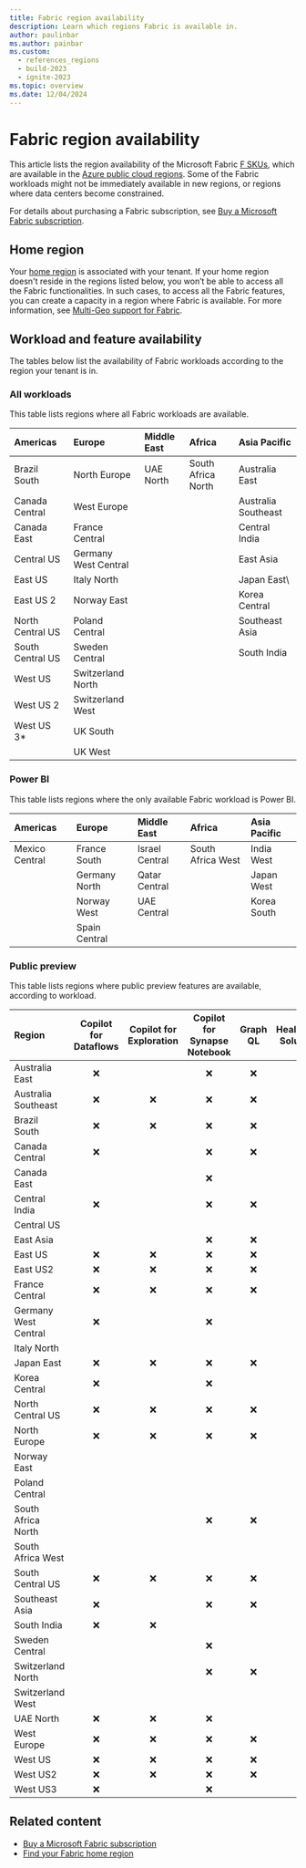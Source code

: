 ```yaml
---
title: Fabric region availability
description: Learn which regions Fabric is available in.
author: paulinbar
ms.author: painbar
ms.custom:
  - references_regions
  - build-2023
  - ignite-2023
ms.topic: overview
ms.date: 12/04/2024
---
```


# Fabric region availability

This article lists the region availability of the Microsoft Fabric [F SKUs](../enterprise/licenses.md#capacity), which are available in the [Azure public cloud regions](/explore/global-infrastructure/geographies). Some of the Fabric workloads might not be immediately available in new regions, or regions where data centers become constrained.

For details about purchasing a Fabric subscription, see [Buy a Microsoft Fabric subscription](../enterprise/buy-subscription.md).

## Home region

Your [home region](find-fabric-home-region.md) is associated with your tenant. If your home region doesn't reside in the regions listed below, you won’t be able to access all the Fabric functionalities. In such cases, to access all the Fabric features, you can create a capacity in a region where Fabric is available. For more information, see [Multi-Geo support for Fabric](service-admin-premium-multi-geo.md).

## Workload and feature availability

The tables below list the availability of Fabric workloads according to the region your tenant is in.

### All workloads

This table lists regions where all Fabric workloads are available.

| Americas          | Europe              | Middle East | Africa             | Asia Pacific        |
|:------------------|:--------------------|:------------|:-------------------|:--------------------|
| Brazil South      | North Europe        | UAE North   | South Africa North | Australia East      |
| Canada Central    | West Europe         |             |                    | Australia Southeast |
| Canada East       | France Central      |             |                    | Central India       |
| Central US        | Germany West Central|             |                    | East Asia           |
| East US           | Italy North         |             |                    | Japan East\         |
| East US 2         | Norway East         |             |                    | Korea Central       |
| North Central US  | Poland Central      |             |                    | Southeast Asia      |
| South Central US  | Sweden Central      |             |                    | South India         |
| West US           | Switzerland North   |             |                    |                     |
| West US 2         | Switzerland West    |             |                    |                     |
| West US 3\*       | UK South            |             |                    |                     |
|                   | UK West             |             |                    |                     |

### Power BI

This table lists regions where the only available Fabric workload is Power BI.

| Americas       | Europe        | Middle East    | Africa            | Asia Pacific |
|:---------------|:--------------|:---------------|:------------------|:-------------|
| Mexico Central | France South  | Israel Central | South Africa West | India West   |
|                | Germany North | Qatar Central  |                   | Japan West   |
|                | Norway West   | UAE Central    |                   | Korea South  |
|                | Spain Central |                |                   |              |

### Public preview

This table lists regions where public preview features are available, according to workload.

| Region | Copilot for Dataflows | Copilot for Exploration | Copilot for Synapse Notebook | Graph QL | Healthcare Solutions | Retail Solutions | Sustainability Solutions |
|:-|:-:|:-:|:-:|:-:|:-:|:-:|:-:|
| Australia East | &#x274C; |  | &#x274C; | &#x274C; | &#x274C; | &#x274C; | &#x274C; |
| Australia Southeast | &#x274C; | &#x274C; | &#x274C; | &#x274C; | &#x274C; | &#x274C; | &#x274C; |
| Brazil South | &#x274C; | &#x274C; | &#x274C; | &#x274C; | &#x274C; | &#x274C; | &#x274C; |
| Canada Central | &#x274C; |  | &#x274C; | &#x274C; | &#x274C; | &#x274C; | &#x274C; |
| Canada East |  |  | &#x274C; |  | &#x274C; |  |  |
| Central India | &#x274C; |  | &#x274C; | &#x274C; | &#x274C; | &#x274C; | &#x274C; |
| Central US |  |  |  |  |  |  |  |
| East Asia |  |  | &#x274C; | &#x274C; | &#x274C; | &#x274C; | &#x274C; |
| East US | &#x274C; | &#x274C; | &#x274C; | &#x274C; | &#x274C; | &#x274C; | &#x274C; |
| East US2 | &#x274C; | &#x274C; | &#x274C; | &#x274C; | &#x274C; | &#x274C; | &#x274C; |
| France Central | &#x274C; | &#x274C; | &#x274C; | &#x274C; | &#x274C; |  | &#x274C; |
| Germany West Central | &#x274C; |  | &#x274C; |  | &#x274C; |  | &#x274C; |
| Italy North |  |  |  |  |  |  |  |
| Japan East | &#x274C; | &#x274C; | &#x274C; | &#x274C; | &#x274C; | &#x274C; |  |
| Korea Central | &#x274C; |  | &#x274C; |  | &#x274C; |  |  |
| North Central US | &#x274C; | &#x274C; | &#x274C; | &#x274C; | &#x274C; | &#x274C; | &#x274C; |
| North Europe | &#x274C; | &#x274C; | &#x274C; | &#x274C; | &#x274C; | &#x274C; | &#x274C; |
| Norway East |  |  |  |  | &#x274C; |  | &#x274C; |
| Poland Central |  |  |  |  |  |  | &#x274C; |
| South Africa North |  |  | &#x274C; | &#x274C; | &#x274C; | &#x274C; | &#x274C; |
| South Africa West |  |  |  |  |  |  |  |
| South Central US | &#x274C; | &#x274C; | &#x274C; | &#x274C; |  | &#x274C; | &#x274C; |
| Southeast Asia | &#x274C; |  | &#x274C; | &#x274C; | &#x274C; | &#x274C; | &#x274C; |
| South India | &#x274C; | &#x274C; |  |  |  |  |  |
| Sweden Central |  |  | &#x274C; |  | &#x274C; |  | &#x274C; |
| Switzerland North |  |  | &#x274C; | &#x274C; | &#x274C; |  | &#x274C; |
| Switzerland West |  |  |  |  |  |  |  |
| UAE North | &#x274C; | &#x274C; | &#x274C; |  | &#x274C; |  | &#x274C; |
| West Europe | &#x274C; | &#x274C; | &#x274C; | &#x274C; | &#x274C; | &#x274C; | &#x274C; |
| West US | &#x274C; | &#x274C; | &#x274C; | &#x274C; | &#x274C; | &#x274C; | &#x274C; |
| West US2 | &#x274C; | &#x274C; | &#x274C; | &#x274C; | &#x274C; | &#x274C; | &#x274C; |
| West US3 | &#x274C; |  | &#x274C; |  | &#x274C; | &#x274C; | &#x274C; |

## Related content

* [Buy a Microsoft Fabric subscription](../enterprise/buy-subscription.md)
* [Find your Fabric home region](./find-fabric-home-region.md)
